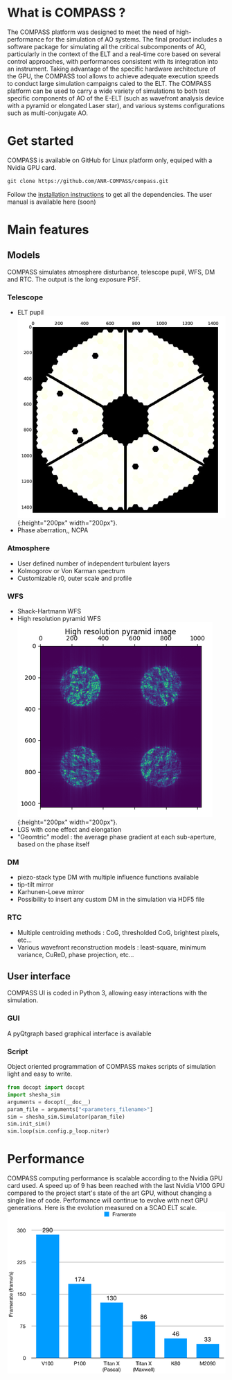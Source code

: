 # What is COMPASS ?
The COMPASS platform was designed to meet the need of high-performance for the simulation of AO systems. The final product includes a software package for simulating all the critical subcomponents of AO, particularly in the context of the ELT and a real-time core based on several control approaches, with performances consistent with its integration into an instrument. Taking advantage of the specific hardware architecture of the GPU, the COMPASS tool allows to achieve adequate execution speeds to conduct large simulation campaigns caled to the ELT.
The COMPASS platform can be used to carry a wide variety of simulations to
both test specific components of AO of the E-ELT (such as wavefront analysis
device with a pyramid or elongated Laser star), and various systems
configurations such as multi-conjugate AO.
# Get started
COMPASS is available on GitHub for Linux platform only, equiped with a Nvidia GPU card.
```markdown
git clone https://github.com/ANR-COMPASS/compass.git
```
Follow the [installation instructions](Install.md) to get all the dependencies.
The user manual is available here (soon)

# Main features
## Models
COMPASS simulates atmosphere disturbance, telescope pupil, WFS, DM and RTC. The output is the long exposure PSF.
### Telescope
- ELT pupil ![text](ELT-pupil.png){:height="200px" width="200px"}.
- Phase aberration,, NCPA

### Atmosphere
- User defined number of independent turbulent layers
- Kolmogorov or Von Karman spectrum
- Customizable r0, outer scale and profile

### WFS
- Shack-Hartmann WFS
- High resolution pyramid WFS ![pyrhr](High-res-pyr.png){:height="200px" width="200px"}.
- LGS with cone effect and elongation
- "Geomtric" model : the average phase gradient at each sub-aperture, based on the phase itself

### DM
- piezo-stack type DM with multiple influence functions available
- tip-tilt mirror
- Karhunen-Loeve mirror
- Possibility to insert any custom DM in the simulation via HDF5 file

### RTC
- Multiple centroiding methods : CoG, thresholded CoG, brightest pixels, etc...
- Various wavefront reconstruction models : least-square, minimum variance, CuReD, phase projection, etc...

## User interface
COMPASS UI is coded in Python 3, allowing easy interactions with the simulation.

### GUI
A pyQtgraph based graphical interface is available

### Script
Object oriented programmation of COMPASS makes scripts of simulation light and easy to write.
```python
from docopt import docopt
import shesha_sim
arguments = docopt(__doc__)
param_file = arguments["<parameters_filename>"]
sim = shesha_sim.Simulator(param_file)
sim.init_sim()
sim.loop(sim.config.p_loop.niter)
```

# Performance
COMPASS computing performance is scalable according to the Nvidia GPU card used. A speed up of 9 has been reached with the last Nvidia V100 GPU compared to the project start's state of the art GPU, without changing a single line of code. Performance will continue to evolve with next GPU generations. Here is the evolution measured on a SCAO ELT scale.
![perfs](perf-GPUs.png)
